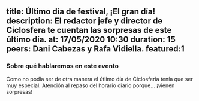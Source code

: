 title: Último día de festival, ¡El gran día!
description: El redactor jefe y director de Ciclosfera te cuentan las sorpresas de este último día.
at: 17/05/2020 10:30
duration: 15
peers: Dani Cabezas y Rafa Vidiella. 
featured:1
----
### Sobre qué hablaremos en este evento

Como no podía ser de otra manera el útlimo día de Ciclosferia tenía que ser muy especial. Atención al repaso del horario diario porque... ¡vienen sorpresas!
